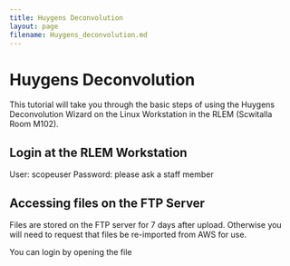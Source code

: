 ```yaml
---
title: Huygens Deconvolution
layout: page
filename: Huygens_deconvolution.md
--- 
```


# Huygens Deconvolution

This tutorial will take you through the basic steps of using the Huygens Deconvolution Wizard on the Linux Workstation in the RLEM (Scwitalla Room M102).

## Login at the RLEM Workstation
User: scopeuser
Password:  please ask a staff member

## Accessing files on the FTP Server

Files are stored on the FTP server for 7 days after upload.  Otherwise you will need to request that files be re-imported from AWS for use. 

You can login by opening the file


